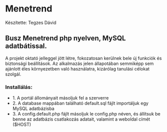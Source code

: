 # Menetrend
<p> Készítette: Tegzes Dávid
<h2>Busz Menetrend php nyelven, MySQL adatbátissal.</h2>

<p>A projekt oktató jelleggel jött létre, fokozatosan kerülnek bele új funkciók 
és biztonsági beállítások. Az alkalmazás jelen állapotában semmiképp sem ajánlott
éles környezetben való használatra, kizárólag tanulási célokat szolgál.</p>

<h3>Installálás:</h3>
<ul>
<li>1. A portál állományait másoljuk fel a szerverre</li>
<li>2. A database mappában található default.sql fájlt importáljuk egy MySQL adatbázisba</li>
<li>3. A config.default.php fájlt másoljuk le config.php néven, és állítsuk be benne
   az adatbázis csatlakozás adatait, valamint a weboldal címét ($HOST)</li>
</ul>
